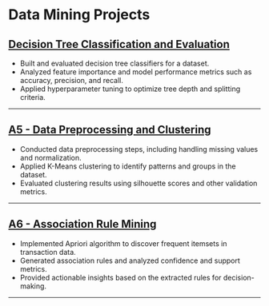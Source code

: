 # Data Mining Projects

## [Decision Tree Classification and Evaluation](./Decision%20Tree%20Classification%20and%20Evaluation.html)
- Built and evaluated decision tree classifiers for a dataset.
- Analyzed feature importance and model performance metrics such as accuracy, precision, and recall.
- Applied hyperparameter tuning to optimize tree depth and splitting criteria.

---

## [A5 - Data Preprocessing and Clustering](./A5_Silverstein_Scott.html)
- Conducted data preprocessing steps, including handling missing values and normalization.
- Applied K-Means clustering to identify patterns and groups in the dataset.
- Evaluated clustering results using silhouette scores and other validation metrics.

---

## [A6 - Association Rule Mining](./a6_silverstein_scott.html)
- Implemented Apriori algorithm to discover frequent itemsets in transaction data.
- Generated association rules and analyzed confidence and support metrics.
- Provided actionable insights based on the extracted rules for decision-making.

---
